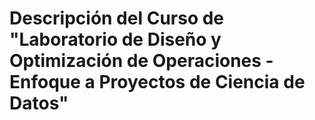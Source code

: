 # Descripción del Curso de "Laboratorio de Diseño y Optimización de Operaciones - Enfoque a Proyectos de Ciencia de Datos" 
